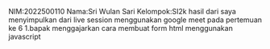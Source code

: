 NIM:2022500110
Nama:Sri Wulan Sari
Kelompok:SI2k
hasil dari saya menyimpulkan dari live session menggunakan google meet pada pertemuan ke 6 
1.bapak menggajarkan  cara membuat form html menggunakan javascript
